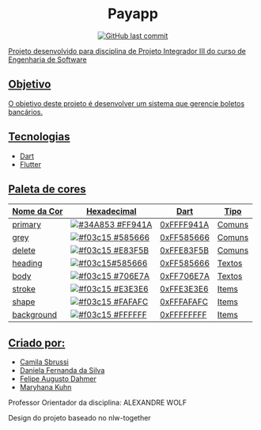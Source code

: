 <h1 align="center"> Payapp </h1>

<p align="center">
 
  <a href="https://github.com/camisbrussi/flutter_payapp/commits/master">
    <img alt="GitHub last commit" src="https://img.shields.io/github/last-commit/camisbrussi/flutter_payapp">

</p>

Projeto desenvolvido para disciplina de Projeto Integrador III do curso de Engenharia de Software

## Objetivo

O objetivo deste projeto é desenvolver um sistema que gerencie boletos bancários.


## Tecnologias
- Dart
- Flutter
 
 ## Paleta de cores

| Nome da Cor | Hexadecimal | Dart | Tipo |
|--|--|--|--|
| primary |![#34A853](https://via.placeholder.com/20/34A853/000000?text=+) #FF941A |0xFFFF941A |Comuns |
| grey | ![#f03c15](https://via.placeholder.com/20/585666/000000?text=+) #585666| 0xFF585666|Comuns |
| delete |![#f03c15](https://via.placeholder.com/20/E83F5B/000000?text=+) #E83F5B|0xFFE83F5B |Comuns |
| heading |![#f03c15](https://via.placeholder.com/20/585666/000000?text=+)#585666| 0xFF585666|Textos |
| body |![#f03c15](https://via.placeholder.com/20/706E7A/000000?text=+) #706E7A|0xFF706E7A |Textos |
| stroke |![#f03c15](https://via.placeholder.com/20/E3E3E6/000000?text=+) #E3E3E6|0xFFE3E3E6 |Items |
| shape |![#f03c15](https://via.placeholder.com/20/FAFAFC/000000?text=+) #FAFAFC|0xFFFAFAFC |Items |
| background |![#f03c15](https://via.placeholder.com/20/FFFFFF/000000?text=+) #FFFFFF| 0xFFFFFFFF|Items |

## Criado por:
- [Camila Sbrussi](https://github.com/camisbrussi/) 
- [Daniela Fernanda da Silva](https://github.com/daniela-silva97)
- [Felipe Augusto Dahmer](https://github.com/dahmer49)
- [Maryhana Kuhn](https://github.com/maryhanakuhn/) 



Professor Orientador da disciplina: ALEXANDRE WOLF
 
Design do projeto baseado no nlw-together 
